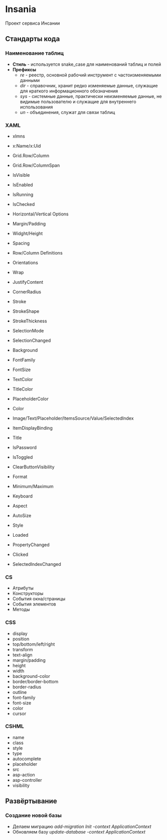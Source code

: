 # Insania
Проект сервиса Инсании

## Стандарты кода

### Наименование таблиц

- **Cтиль** - используется snake_case для наименований таблиц и полей
- **Префиксы**
  - *re* - реестр, основной рабочий инструмент с частоизменяемыми данными
  - *dir* - справочник, хранит редко изменяемые данные, служащие для краткого информационного обозначения
  - *sys* - системные данные, практически неизменяемые данные, не видимые пользователю и служащие для внутреннего использования
  - *un* - объединения, служат для связи таблиц

### XAML
  * xlmns
  * x:Name/x:Uid
  * Grid.Row/Column
  * Grid.Row/ColumnSpan
  * IsVisible
  * IsEnabled
  * IsRunning
  * IsChecked

  * Horizontal/Vertical Options
  * Margin/Padding
  * Widght/Height
  * Spacing

  * Row/Column Definitions
  * Orientations
  * Wrap
  * JustifyContent
  * CornerRadius
  * Stroke
  * StrokeShape
  * StrokeThickness
  * SelectionMode
  * SelectionChanged

  * Background
  * FontFamily
  * FontSize
  * TextColor
  * TitleColor
  * PlaceholderColor
  * Color

  * Image/Text/Placeholder/ItemsSource/Value/SelectedIndex
  * ItemDisplayBinding
  * Title
  * IsPassword
  * IsToggled
  * ClearButtonVisibility
  * Format
  * Minimum/Maximum
  * Keyboard
  * Aspect
  * AutoSize
  * Style

  * Loaded    
  * PropertyChanged
  * Clicked
  * SelectedIndexChanged

### CS
* Атрибуты
* Конструкторы
* События окна/страницы
* События элементов
* Методы

### CSS
* display
* position
* top/bottom/left/right
* transform
* text-align
* margin/padding
* height
* width
* background-color
* border/border-bottom
* border-radius
* outline
* font-family
* font-size
* color
* cursor

### CSHML
* name
* class
* style
* type
* autocomplete
* placeholder
* src
* asp-action
* asp-controller
* visibility


## Развёртывание

### Создание новой базы
  - Делаем миграцию *add-migration Init -context ApplicationContext*
  - Обновляем базу *update-database -context ApplicationContext*
